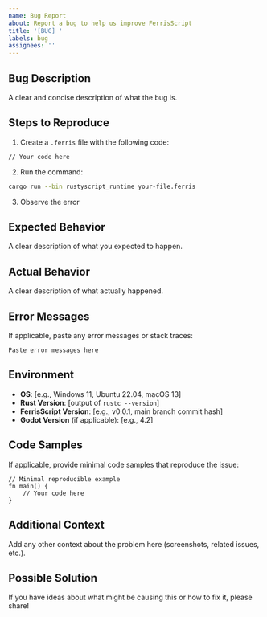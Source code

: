 ```yaml
---
name: Bug Report
about: Report a bug to help us improve FerrisScript
title: '[BUG] '
labels: bug
assignees: ''
---
```


## Bug Description

A clear and concise description of what the bug is.

## Steps to Reproduce

1. Create a `.ferris` file with the following code:
```ferris
// Your code here
```

2. Run the command:
```bash
cargo run --bin rustyscript_runtime your-file.ferris
```

3. Observe the error

## Expected Behavior

A clear description of what you expected to happen.

## Actual Behavior

A clear description of what actually happened.

## Error Messages

If applicable, paste any error messages or stack traces:

```
Paste error messages here
```

## Environment

- **OS**: [e.g., Windows 11, Ubuntu 22.04, macOS 13]
- **Rust Version**: [output of `rustc --version`]
- **FerrisScript Version**: [e.g., v0.0.1, main branch commit hash]
- **Godot Version** (if applicable): [e.g., 4.2]

## Code Samples

If applicable, provide minimal code samples that reproduce the issue:

```ferris
// Minimal reproducible example
fn main() {
    // Your code here
}
```

## Additional Context

Add any other context about the problem here (screenshots, related issues, etc.).

## Possible Solution

If you have ideas about what might be causing this or how to fix it, please share!

